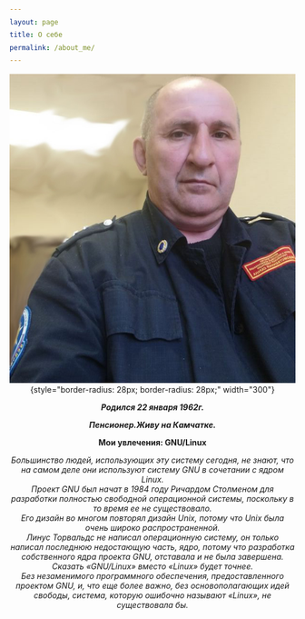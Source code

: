 ```yaml
---
layout: page
title: О себе
permalink: /about_me/
---
```


<style>
  /*body {
   text-align: center
}*/

p {
  text-align: center
}

a {
    font-size: 18px;
    color: rgb(7, 31, 250);
    text-decoration: none;
    /*font-weight: bolder;*/
    font-style: italic;
}
h1 {
    font-size: 20px;
    text-align: center
}
</style>

![](/assets/images/me.jpg){style="border-radius: 28px; border-radius: 28px;" width="300"}

<p><strong><em>Родился 22 января 1962г.</em></strong></p>

<p><strong><em>Пенсионер.Живу на Камчатке.</em></strong></p>

<p><strong>Мои увлечения: GNU/Linux</strong></p>

<p><em>Большинство людей, использующих эту систему сегодня, не знают, что на самом деле они используют систему GNU в сочетании с ядром Linux.<br>Проект GNU был начат в 1984 году Ричардом Столменом для разработки полностью свободной операционной системы, поскольку в то время ее не существовало.<br> Его дизайн во многом повторял дизайн Unix, потому что Unix была очень широко распространенной.<br> Линус Торвальдс не написал операционную систему, он только написал последнюю недостающую часть, ядро, потому что разработка собственного ядра проекта GNU, отставала и не была завершена.<br>Сказать «GNU/Linux» вместо «Linux» будет точнее.<br> Без незаменимого программного обеспечения, предоставленного проектом GNU, и, что еще более важно, без основополагающих идей свободы, система, которую ошибочно называют «Linux», не существовала бы.</em></p>
